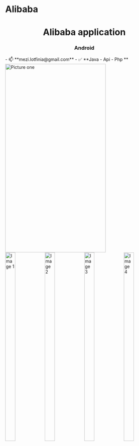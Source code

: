 # Alibaba
<h1 align="center">Alibaba application</h1>
<h3 align="center">Android</h3>
- 📫 **mezi.lotfinia@gmail.com**
- ✅ **Java - Api - Php **

<img src="https://ns20.ir/alibaba/alibaba1.png" alt="Picture one" width="320" height="600">
<div style="display: flex; justify-content: space-between;">
  <img src="https://ns20.ir/alibaba/alibaba1.png" alt="Image 1" style="width: 25%; height: 600px;" />
  <img src="https://ns20.ir/alibaba/alibaba2.png" alt="Image 2" style="width: 25%; height: 600px;" />
  <img src="https://ns20.ir/alibaba/alibaba3.png" alt="Image 3" style="width: 25%; height: 600px;" />
  <img src="https://ns20.ir/alibaba/alibaba4.png" alt="Image 4" style="width: 25%; height: 600px;" />
</div>
